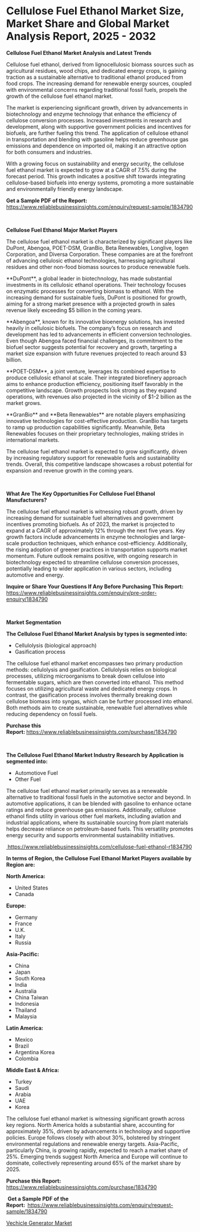 <p><h1>Cellulose Fuel Ethanol Market Size, Market Share and Global Market Analysis Report, 2025 - 2032</h1></p><p><strong>Cellulose Fuel Ethanol Market Analysis and Latest Trends</strong></p>
<p><p>Cellulose fuel ethanol, derived from lignocellulosic biomass sources such as agricultural residues, wood chips, and dedicated energy crops, is gaining traction as a sustainable alternative to traditional ethanol produced from food crops. The increasing demand for renewable energy sources, coupled with environmental concerns regarding traditional fossil fuels, propels the growth of the cellulose fuel ethanol market. </p><p>The market is experiencing significant growth, driven by advancements in biotechnology and enzyme technology that enhance the efficiency of cellulose conversion processes. Increased investments in research and development, along with supportive government policies and incentives for biofuels, are further fueling this trend. The application of cellulose ethanol in transportation and blending with gasoline helps reduce greenhouse gas emissions and dependence on imported oil, making it an attractive option for both consumers and industries. </p><p>With a growing focus on sustainability and energy security, the cellulose fuel ethanol market is expected to grow at a CAGR of 7.5% during the forecast period. This growth indicates a positive shift towards integrating cellulose-based biofuels into energy systems, promoting a more sustainable and environmentally friendly energy landscape.</p></p>
<p><strong>Get a Sample PDF of the Report:&nbsp;</strong> <a href="https://www.reliablebusinessinsights.com/enquiry/request-sample/1834790?utm_campaign=3494&utm_medium=2&utm_source=Github&utm_content=ia&utm_term=26032025&utm_id=cellulose-fuel-ethanol">https://www.reliablebusinessinsights.com/enquiry/request-sample/1834790</a></p>
<p>&nbsp;</p>
<p><strong>Cellulose Fuel Ethanol Major Market Players</strong></p>
<p><p>The cellulose fuel ethanol market is characterized by significant players like DuPont, Abengoa, POET-DSM, GranBio, Beta Renewables, Longlive, Iogen Corporation, and Diversa Corporation. These companies are at the forefront of advancing cellulosic ethanol technologies, harnessing agricultural residues and other non-food biomass sources to produce renewable fuels.</p><p>**DuPont**, a global leader in biotechnology, has made substantial investments in its cellulosic ethanol operations. Their technology focuses on enzymatic processes for converting biomass to ethanol. With the increasing demand for sustainable fuels, DuPont is positioned for growth, aiming for a strong market presence with a projected growth in sales revenue likely exceeding $5 billion in the coming years.</p><p>**Abengoa**, known for its innovative bioenergy solutions, has invested heavily in cellulosic biofuels. The company’s focus on research and development has led to advancements in efficient conversion technologies. Even though Abengoa faced financial challenges, its commitment to the biofuel sector suggests potential for recovery and growth, targeting a market size expansion with future revenues projected to reach around $3 billion.</p><p>**POET-DSM**, a joint venture, leverages its combined expertise to produce cellulosic ethanol at scale. Their integrated biorefinery approach aims to enhance production efficiency, positioning itself favorably in the competitive landscape. Growth prospects look strong as they expand operations, with revenues also projected in the vicinity of $1-2 billion as the market grows.</p><p>**GranBio** and **Beta Renewables** are notable players emphasizing innovative technologies for cost-effective production. GranBio has targets to ramp up production capabilities significantly. Meanwhile, Beta Renewables focuses on their proprietary technologies, making strides in international markets.</p><p>The cellulose fuel ethanol market is expected to grow significantly, driven by increasing regulatory support for renewable fuels and sustainability trends. Overall, this competitive landscape showcases a robust potential for expansion and revenue growth in the coming years.</p></p>
<p>&nbsp;</p>
<p><strong>What Are The Key Opportunities For Cellulose Fuel Ethanol Manufacturers?</strong></p>
<p><p>The cellulose fuel ethanol market is witnessing robust growth, driven by increasing demand for sustainable fuel alternatives and government incentives promoting biofuels. As of 2023, the market is projected to expand at a CAGR of approximately 12% through the next five years. Key growth factors include advancements in enzyme technologies and large-scale production techniques, which enhance cost-efficiency. Additionally, the rising adoption of greener practices in transportation supports market momentum. Future outlook remains positive, with ongoing research in biotechnology expected to streamline cellulose conversion processes, potentially leading to wider application in various sectors, including automotive and energy.</p></p>
<p><strong>Inquire or Share Your Questions If Any Before Purchasing This Report:</strong> <a href="https://www.reliablebusinessinsights.com/enquiry/pre-order-enquiry/1834790?utm_campaign=3494&utm_medium=2&utm_source=Github&utm_content=ia&utm_term=26032025&utm_id=cellulose-fuel-ethanol">https://www.reliablebusinessinsights.com/enquiry/pre-order-enquiry/1834790</a></p>
<p>&nbsp;</p>
<p><strong>Market Segmentation</strong></p>
<p><strong>The Cellulose Fuel Ethanol Market Analysis by types is segmented into:</strong></p>
<p><ul><li>Cellulolysis (biological approach)</li><li>Gasification process</li></ul></p>
<p><p>The cellulose fuel ethanol market encompasses two primary production methods: cellulolysis and gasification. Cellulolysis relies on biological processes, utilizing microorganisms to break down cellulose into fermentable sugars, which are then converted into ethanol. This method focuses on utilizing agricultural waste and dedicated energy crops. In contrast, the gasification process involves thermally breaking down cellulose biomass into syngas, which can be further processed into ethanol. Both methods aim to create sustainable, renewable fuel alternatives while reducing dependency on fossil fuels.</p></p>
<p><strong>Purchase this Report:&nbsp;</strong><a href="https://www.reliablebusinessinsights.com/purchase/1834790?utm_campaign=3494&utm_medium=2&utm_source=Github&utm_content=ia&utm_term=26032025&utm_id=cellulose-fuel-ethanol">https://www.reliablebusinessinsights.com/purchase/1834790</a></p>
<p>&nbsp;</p>
<p><strong>The Cellulose Fuel Ethanol Market Industry Research by Application is segmented into:</strong></p>
<p><ul><li>Automotiove Fuel</li><li>Other Fuel</li></ul></p>
<p><p>The cellulose fuel ethanol market primarily serves as a renewable alternative to traditional fossil fuels in the automotive sector and beyond. In automotive applications, it can be blended with gasoline to enhance octane ratings and reduce greenhouse gas emissions. Additionally, cellulose ethanol finds utility in various other fuel markets, including aviation and industrial applications, where its sustainable sourcing from plant materials helps decrease reliance on petroleum-based fuels. This versatility promotes energy security and supports environmental sustainability initiatives.</p></p>
<p><a href="https://www.reliablebusinessinsights.com/cellulose-fuel-ethanol-r1834790?utm_campaign=3494&utm_medium=2&utm_source=Github&utm_content=ia&utm_term=26032025&utm_id=cellulose-fuel-ethanol">&nbsp;https://www.reliablebusinessinsights.com/cellulose-fuel-ethanol-r1834790</a></p>
<p><strong>In terms of Region, the Cellulose Fuel Ethanol Market Players available by Region are:</strong></p>
<p>
    <p> <strong> North America: </strong>
        <ul>
            <li>United States</li>
            <li>Canada</li>
        </ul>
        </p> 
    <p> <strong> Europe: </strong>
        <ul>
            <li>Germany</li>
            <li>France</li>
            <li>U.K.</li>
            <li>Italy</li>
            <li>Russia</li>
        </ul>
        </p> 
    <p> <strong> Asia-Pacific: </strong>
        <ul>
            <li>China</li>
            <li>Japan</li>
            <li>South Korea</li>
            <li>India</li>
            <li>Australia</li>
            <li>China Taiwan</li>
            <li>Indonesia</li>
            <li>Thailand</li>
            <li>Malaysia</li>
        </ul>
        </p> 
    <p> <strong> Latin America: </strong>
        <ul>
            <li>Mexico</li>
            <li>Brazil</li>
            <li>Argentina Korea</li>
            <li>Colombia</li>
        </ul>
        </p> 
    <p> <strong> Middle East & Africa: </strong>
        <ul>
            <li>Turkey</li>
            <li>Saudi</li>
            <li>Arabia</li>
            <li>UAE</li>
            <li>Korea</li>
        </ul>
    </p>
    </p>
<p><p>The cellulose fuel ethanol market is witnessing significant growth across key regions. North America holds a substantial share, accounting for approximately 35%, driven by advancements in technology and supportive policies. Europe follows closely with about 30%, bolstered by stringent environmental regulations and renewable energy targets. Asia-Pacific, particularly China, is growing rapidly, expected to reach a market share of 25%. Emerging trends suggest North America and Europe will continue to dominate, collectively representing around 65% of the market share by 2025.</p></p>
<p><strong>Purchase this Report: </strong><a href="https://www.reliablebusinessinsights.com/purchase/1834790?utm_campaign=3494&utm_medium=2&utm_source=Github&utm_content=ia&utm_term=26032025&utm_id=cellulose-fuel-ethanol">https://www.reliablebusinessinsights.com/purchase/1834790</a></p>
<p>&nbsp;<strong>Get a Sample PDF of the Report:&nbsp;&nbsp;</strong><a href="https://www.reliablebusinessinsights.com/enquiry/request-sample/1834790?utm_campaign=3494&utm_medium=2&utm_source=Github&utm_content=ia&utm_term=26032025&utm_id=cellulose-fuel-ethanol">https://www.reliablebusinessinsights.com/enquiry/request-sample/1834790</a></p>
<p><strong></strong></p>
<p><p><a href="https://github.com/lanuskarnajc/Market-Research-Report-List-1/blob/main/vechicle-generator-market.md?utm_campaign=3494&utm_medium=2&utm_source=Github&utm_content=ia&utm_term=26032025&utm_id=cellulose-fuel-ethanol">Vechicle Generator Market</a></p></p>